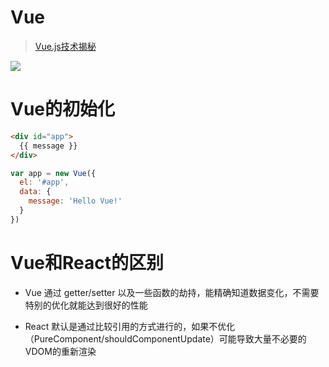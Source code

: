 # Vue

> [Vue.js技术揭秘](https://ustbhuangyi.github.io/vue-analysis/)

![](https://ustbhuangyi.github.io/vue-analysis/assets/mind.png)

# Vue的初始化

```html
<div id="app">
  {{ message }}
</div>
```

```javascript
var app = new Vue({
  el: '#app',
  data: {
    message: 'Hello Vue!'
  }
})
```

# Vue和React的区别

- Vue 通过 getter/setter 以及一些函数的劫持，能精确知道数据变化，不需要特别的优化就能达到很好的性能

- React 默认是通过比较引用的方式进行的，如果不优化（PureComponent/shouldComponentUpdate）可能导致大量不必要的VDOM的重新渲染

